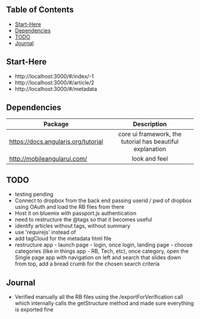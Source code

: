 Table of Contents
-----------------

- [Start-Here](#start-here)
- [Dependencies](#dependencies)
- [TODO](#todo)
- [Journal](#journal)

Start-Here
----------

- http://localhost:3000/#/index/-1
- http://localhost:3000/#/article/2
- http://localhost:3000/#/metadata

Dependencies
------------

| Package | Description |
| ------------------------------- |:-------------:|
| https://docs.angularjs.org/tutorial | core ui framework, the tutorial has beautiful explanation |
| http://mobileangularui.com/ | look and feel |

TODO
----

- testing pending
- Connect to dropbox from the back end passing userid / pwd of dropbox using OAuth and load the RB files from there
- Host it on bluemix with passport.js authentication
- need to restructure the @tags so that it becomes useful
- identify articles without tags, without summary
- use 'requirejs' instead of <script src="js/utils.js"></script>
- add tagCloud for the metadata html file
- restructure app - launch page - login, once login, landing page - choose categories (like in things app - RB, Tech, etc), once category, open the Single page app with navigation on left and search that slides down from top, add a bread crumb for the chosen search criteria

Journal
-------

- Verified manually all the RB files using the /exportForVerification call which internally calls the getStructure method and made sure everything is exported fine
